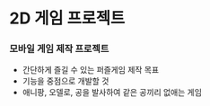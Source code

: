 # 2D 게임 프로젝트

### 모바일 게임 제작 프로젝트

- 간단하게 즐길 수 있는 퍼즐게임 제작 목표
- 기능을 중점으로 개발할 것
- 애니팡, 오델로, 공을 발사하여 같은 공끼리 없애는 게임





